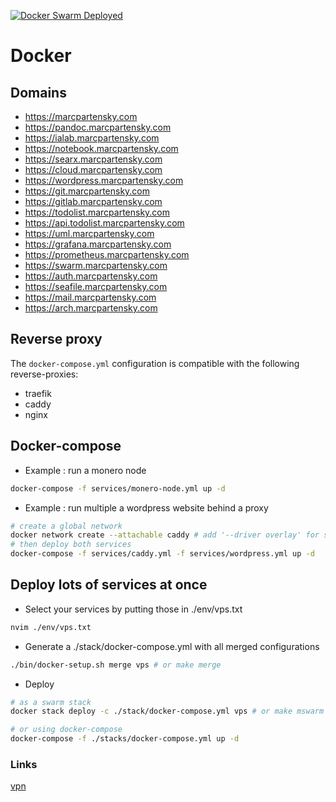 [![Docker Swarm Deployed](https://github.com/MarcPartensky/Docker/actions/workflows/docker-swarm-deploy.yml/badge.svg)](https://github.com/MarcPartensky/Docker/actions/workflows/docker-swarm-deploy.yml)

# Docker

## Domains
- https://marcpartensky.com
- https://pandoc.marcpartensky.com
- https://ialab.marcpartensky.com
- https://notebook.marcpartensky.com
- https://searx.marcpartensky.com
- https://cloud.marcpartensky.com
- https://wordpress.marcpartensky.com
- https://git.marcpartensky.com
- https://gitlab.marcpartensky.com
- https://todolist.marcpartensky.com
- https://api.todolist.marcpartensky.com
- https://uml.marcpartensky.com
- https://grafana.marcpartensky.com
- https://prometheus.marcpartensky.com
- https://swarm.marcpartensky.com
- https://auth.marcpartensky.com
- https://seafile.marcpartensky.com
- https://mail.marcpartensky.com
- https://arch.marcpartensky.com
<!-- - https://dns.marcpartensky.com -->
<!-- - https://glou.marcpartensky.com -->
<!-- - https://minecraft.marcpartensky.com -->

## Reverse proxy
The `docker-compose.yml` configuration is compatible with the following reverse-proxies:
- traefik
- caddy
- nginx

## Docker-compose
- Example : run a monero node
```sh
docker-compose -f services/monero-node.yml up -d
```

- Example : run multiple a wordpress website behind a proxy
```sh
# create a global network
docker network create --attachable caddy # add '--driver overlay' for swarm
# then deploy both services
docker-compose -f services/caddy.yml -f services/wordpress.yml up -d
```

## Deploy lots of services at once
- Select your services by putting those in ./env/vps.txt
```sh
nvim ./env/vps.txt
```

- Generate a ./stack/docker-compose.yml with all merged configurations
```sh
./bin/docker-setup.sh merge vps # or make merge
```

- Deploy
```sh
# as a swarm stack
docker stack deploy -c ./stack/docker-compose.yml vps # or make mswarm

# or using docker-compose
docker-compose -f ./stacks/docker-compose.yml up -d 
```

### Links
[vpn](https://github.com/kylemanna/docker-openvpn/blob/master/docs/docker-compose.md)

